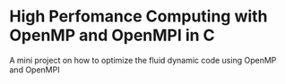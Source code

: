 # High Perfomance Computing with OpenMP and OpenMPI in C 
A mini project on how to optimize the fluid dynamic code using OpenMP and OpenMPI
